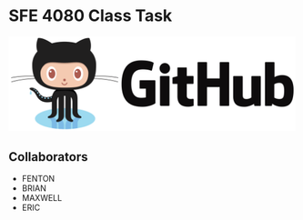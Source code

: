 # SFE 4080 Class Task
![masked cat logo](https://raw.githubusercontent.com/Fezaro/SFE4080/dev/github_PNG55.png)

## Collaborators 
- FENTON
- BRIAN
- MAXWELL
- ERIC
